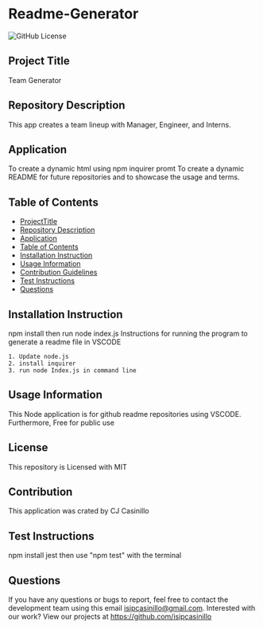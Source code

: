 
# **Readme-Generator**


![GitHub License](https://img.shields.io/badge/license-MIT-blue.svg)

## **Project Title**

Team Generator

## **Repository Description**

This app creates a team lineup with Manager, Engineer, and Interns.

## **Application**

To create a dynamic html using npm inquirer promt
To create a dynamic README for future repositories and to showcase the usage and terms.

## **Table of Contents**

- [ProjectTitle](#Project-Title)
- [Repository Description](#Repository-Description)
- [Application](#Application)
- [Table of Contents](#Table-of-Contents)
- [Installation Instruction](#Installation-Instruction)
- [Usage Information](#Usage-Information)
- [Contribution Guidelines](#Contribution-Guidelines)
- [Test Instructions](#Test-Instructions)
- [Questions](#Questions)

## Installation Instruction

npm install then run node index.js
Instructions for running the program to generate a readme file in VSCODE

    1. Update node.js
    2. install inquirer
    3. run node Index.js in command line


## Usage Information

This Node application is for github readme repositories using VSCODE. Furthermore, Free for public use

## License

This repository is Licensed with MIT
## Contribution

This application was crated by CJ Casinillo

## Test Instructions

npm install jest then use "npm test" with the terminal

## Questions 

If you have any questions or bugs to report, feel free to contact the development team using this email isipcasinillo@gmail.com. Interested with our work? View our projects at https://github.com/isipcasinillo